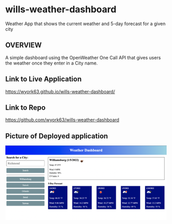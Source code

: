 # wills-weather-dashboard
Weather App that shows the current weather and 5-day forecast for a given city

## OVERVIEW
A simple dashboard using the OpenWeather One Call API that gives users the weather once they enter in a City name. 

## Link to Live Application
https://wyork63.github.io/wills-weather-dashboard/

## Link to Repo
https://github.com/wyork63/wills-weather-dashboard

## Picture of Deployed application
![Screenshot of Weather Dashboard](./assets/image-weather-dashboard.png)